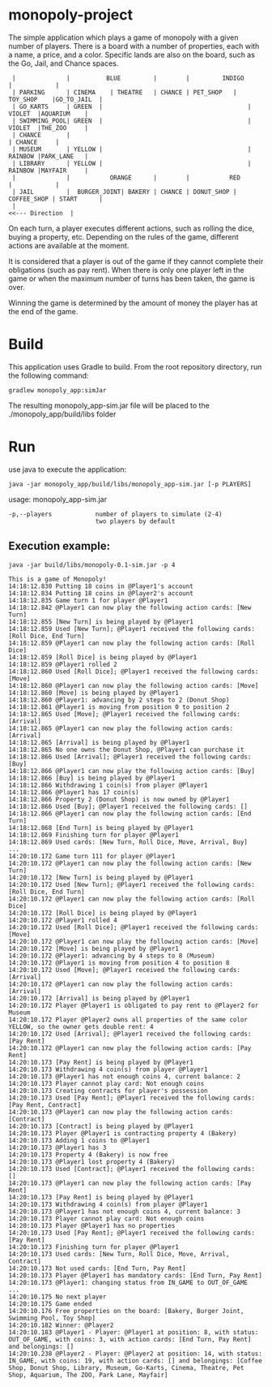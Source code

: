 monopoly-project
================

The simple application which plays a game of monopoly with a given number of players.
There is a board with a number of properties, each with a name, a price, and a color.
Specific lands are also on the board, such as the Go, Jail, and Chance spaces.

     |              |          BLUE         |        |         INDIGO           |            |
     | PARKING      | CINEMA    | THEATRE   | CHANCE | PET_SHOP   | TOY_SHOP    |GO_TO_JAIL  |
     | GO_KARTS     | GREEN  |                                        | VIOLET  |AQUARIUM    |
     | SWIMMING_POOL| GREEN  |                                        | VIOLET  |THE_ZOO     |
     | CHANCE       |                                                           | CHANCE     |
     | MUSEUM       | YELLOW |                                        | RAINBOW |PARK_LANE   |
     | LIBRARY      | YELLOW |                                        | RAINBOW |MAYFAIR     |
     |              |           ORANGE      |        |           RED            |            |
     | JAIL         |  BURGER_JOINT| BAKERY | CHANCE | DONUT_SHOP | COFFEE_SHOP | START      |
     |                                                                      <<--- Direction  |
     
On each turn, a player executes different actions, such as rolling the dice, buying a property, etc. Depending on the rules of the game, different actions are available at the moment.

It is considered that a player is out of the game if they cannot complete their obligations (such as pay rent).
When there is only one player left in the game or when the maximum number of turns has been taken, the game is over.

Winning the game is determined by the amount of money the player has at the end of the game.

# Build

This application uses Gradle to build. From the root repository directory, run the following command: 
    
    gradlew monopoly_app:simJar
    
The resulting monopoly_app-sim.jar file will be placed to the ./monopoly_app/build/libs folder

# Run

use java to execute the application:

    java -jar monopoly_app/build/libs/monopoly_app-sim.jar [-p PLAYERS] 

usage: monopoly_app-sim.jar
    
    -p,--players            number of players to simulate (2-4) 
                            two players by default
    
      
## Execution example:

    java -jar build/libs/monopoly-0.1-sim.jar -p 4

    This is a game of Monopoly!
    14:18:12.830 Putting 18 coins in @Player1's account
    14:18:12.834 Putting 18 coins in @Player2's account
    14:18:12.835 Game turn 1 for player @Player1
    14:18:12.842 @Player1 can now play the following action cards: [New Turn]
    14:18:12.855 [New Turn] is being played by @Player1
    14:18:12.859 Used [New Turn]; @Player1 received the following cards: [Roll Dice, End Turn]
    14:18:12.859 @Player1 can now play the following action cards: [Roll Dice]
    14:18:12.859 [Roll Dice] is being played by @Player1
    14:18:12.859 @Player1 rolled 2
    14:18:12.860 Used [Roll Dice]; @Player1 received the following cards: [Move]
    14:18:12.860 @Player1 can now play the following action cards: [Move]
    14:18:12.860 [Move] is being played by @Player1
    14:18:12.860 @Player1: advancing by 2 steps to 2 (Donut Shop)
    14:18:12.861 @Player1 is moving from position 0 to position 2
    14:18:12.865 Used [Move]; @Player1 received the following cards: [Arrival]
    14:18:12.865 @Player1 can now play the following action cards: [Arrival]
    14:18:12.865 [Arrival] is being played by @Player1
    14:18:12.865 No one owns the Donut Shop, @Player1 can purchase it
    14:18:12.866 Used [Arrival]; @Player1 received the following cards: [Buy]
    14:18:12.866 @Player1 can now play the following action cards: [Buy]
    14:18:12.866 [Buy] is being played by @Player1
    14:18:12.866 Withdrawing 1 coin(s) from player @Player1
    14:18:12.866 @Player1 has 17 coin(s)
    14:18:12.866 Property 2 (Donut Shop) is now owned by @Player1
    14:18:12.866 Used [Buy]; @Player1 received the following cards: []
    14:18:12.866 @Player1 can now play the following action cards: [End Turn]
    14:18:12.868 [End Turn] is being played by @Player1
    14:18:12.869 Finishing turn for player @Player1
    14:18:12.869 Used cards: [New Turn, Roll Dice, Move, Arrival, Buy]
    ...
    14:20:10.172 Game turn 111 for player @Player1
    14:20:10.172 @Player1 can now play the following action cards: [New Turn]
    14:20:10.172 [New Turn] is being played by @Player1
    14:20:10.172 Used [New Turn]; @Player1 received the following cards: [Roll Dice, End Turn]
    14:20:10.172 @Player1 can now play the following action cards: [Roll Dice]
    14:20:10.172 [Roll Dice] is being played by @Player1
    14:20:10.172 @Player1 rolled 4
    14:20:10.172 Used [Roll Dice]; @Player1 received the following cards: [Move]
    14:20:10.172 @Player1 can now play the following action cards: [Move]
    14:20:10.172 [Move] is being played by @Player1
    14:20:10.172 @Player1: advancing by 4 steps to 8 (Museum)
    14:20:10.172 @Player1 is moving from position 4 to position 8
    14:20:10.172 Used [Move]; @Player1 received the following cards: [Arrival]
    14:20:10.172 @Player1 can now play the following action cards: [Arrival]
    14:20:10.172 [Arrival] is being played by @Player1
    14:20:10.172 Player @Player1 is obligated to pay rent to @Player2 for Museum
    14:20:10.172 Player @Player2 owns all properties of the same color YELLOW, so the owner gets double rent: 4
    14:20:10.172 Used [Arrival]; @Player1 received the following cards: [Pay Rent]
    14:20:10.172 @Player1 can now play the following action cards: [Pay Rent]
    14:20:10.173 [Pay Rent] is being played by @Player1
    14:20:10.173 Withdrawing 4 coin(s) from player @Player1
    14:20:10.173 @Player1 has not enough coins 4, current balance: 2
    14:20:10.173 Player cannot play card: Not enough coins
    14:20:10.173 Creating contracts for player's possession
    14:20:10.173 Used [Pay Rent]; @Player1 received the following cards: [Pay Rent, Contract]
    14:20:10.173 @Player1 can now play the following action cards: [Contract]
    14:20:10.173 [Contract] is being played by @Player1
    14:20:10.173 Player @Player1 is contracting property 4 (Bakery)
    14:20:10.173 Adding 1 coins to @Player1
    14:20:10.173 @Player1 has 3
    14:20:10.173 Property 4 (Bakery) is now free
    14:20:10.173 @Player1 lost property 4 (Bakery)
    14:20:10.173 Used [Contract]; @Player1 received the following cards: []
    14:20:10.173 @Player1 can now play the following action cards: [Pay Rent]
    14:20:10.173 [Pay Rent] is being played by @Player1
    14:20:10.173 Withdrawing 4 coin(s) from player @Player1
    14:20:10.173 @Player1 has not enough coins 4, current balance: 3
    14:20:10.173 Player cannot play card: Not enough coins
    14:20:10.173 Player @Player1 has no properties
    14:20:10.173 Used [Pay Rent]; @Player1 received the following cards: [Pay Rent]
    14:20:10.173 Finishing turn for player @Player1
    14:20:10.173 Used cards: [New Turn, Roll Dice, Move, Arrival, Contract]
    14:20:10.173 Not used cards: [End Turn, Pay Rent]
    14:20:10.173 Player @Player1 has mandatory cards: [End Turn, Pay Rent]
    14:20:10.173 @Player1: changing status from IN_GAME to OUT_OF_GAME
    ...
    14:20:10.175 No next player
    14:20:10.175 Game ended
    14:20:10.176 Free properties on the board: [Bakery, Burger Joint, Swimming Pool, Toy Shop]
    14:20:10.182 Winner: @Player2
    14:20:10.183 @Player1 - Player: @Player1 at position: 8, with status: OUT_OF_GAME, with coins: 3, with action cards: [End Turn, Pay Rent] and belongings: []
    14:20:10.238 @Player2 - Player: @Player2 at position: 14, with status: IN_GAME, with coins: 19, with action cards: [] and belongings: [Coffee Shop, Donut Shop, Library, Museum, Go-Karts, Cinema, Theatre, Pet Shop, Aquarium, The ZOO, Park Lane, Mayfair]

